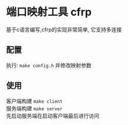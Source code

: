 # 端口映射工具 cfrp
基于c语言编写,cfrp的实现非常简单, 它支持多连接


## 配置
执行: `make config.h` 并修改映射参数


## 使用
客户端构建 `make client`  
服务端构建 `make server`  
先启动服务端在启动客户端最后进行访问  
